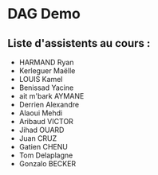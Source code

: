 # DAG Demo

## Liste d'assistents au cours :

- HARMAND Ryan
- Kerleguer Maëlle
- LOUIS Kamel
- Benissad Yacine
- ait m'bark AYMANE
- Derrien Alexandre
- Alaoui Mehdi
- Aribaud VICTOR
- Jihad OUARD
- Juan CRUZ
- Gatien CHENU
- Tom Delaplagne
- Gonzalo BECKER

